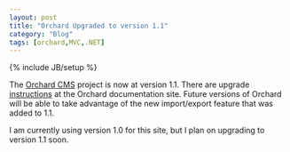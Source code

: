 ```yaml
---
layout: post
title: "Orchard Upgraded to version 1.1"
category: "Blog"
tags: [orchard,MVC,.NET]
---
```

{% include JB/setup %}

The [Orchard CMS](http://www.orchardproject.net "Orchard Project") project is now at version 1.1\. There are upgrade [instructions](http://orchardproject.net/docs/Upgrading-a-site-to-a-new-version-of-Orchard.ashx "Instructions") at the Orchard documentation site. Future versions of Orchard will be able to take advantage of the new import/export feature that was added to 1.1.

I am currently using version 1.0 for this site, but I plan on upgrading to version 1.1 soon.